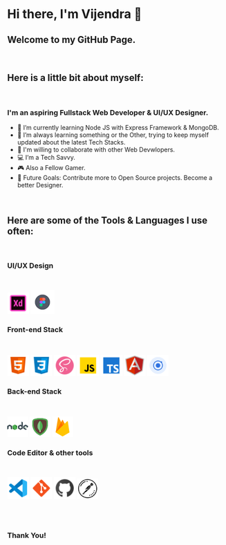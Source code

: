 # Hi there, I'm Vijendra 👋

## Welcome to my GitHub Page.

<br/>

## Here is a little bit about myself:

<br/>

### I'm an aspiring Fullstack Web Developer & UI/UX Designer.

- 🔭 I’m currently learning Node JS with Express Framework & MongoDB.
- 🌱 I’m always learning something or the Other, trying to keep myself updated about the latest Tech Stacks.
- 🤝 I'm willing to collaborate with other Web Devwlopers.
- 💻 I’m a Tech Savvy.
- 🎮 Also a Fellow Gamer.
- 🥅 Future Goals: Contribute more to Open Source projects. Become a better Designer.

<br />

## Here are some of the Tools & Languages I use often:

<br/>

### UI/UX Design

<br/>

[<img width="50" src="images/adobe-xd.png">][space]
[<img width="55" src="images/figma_1.png">][space]

### Front-end Stack

<br/>

[<img width="50" src="images/html.png">][space]
[<img width="50" src="images/css.png">][space]
[<img width="50" src="images/sass.png">][space]
[<img width="50" src="images/js.png">][space]
[<img width="50" src="images/ts.png">][space]
[<img width="50" src="images/angular.png">][space]
[<img width="50" src="images/ionic_1.png">][space]

### Back-end Stack

<br/>

[<img width="48" src="images/node.png">][space]
[<img width="48" src="images/mongo.png">][space]
[<img width="48" src="images/firebase.png">][space]

### Code Editor & other tools

<br/>

[<img width="50" src="images/vscode.png">][space]
[<img width="50" src="images/git.png">][space]
[<img width="50" src="images/github.png">][space]
[<img width="48" src="images/postman.png">][space]

<br/>
<br/>

### Thank You!

[space]: ""
